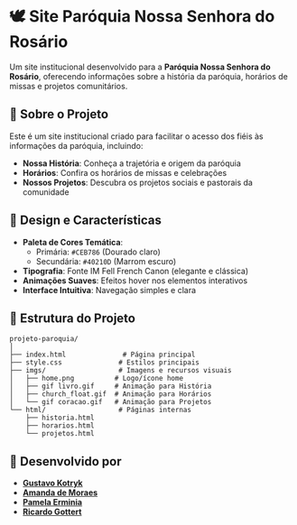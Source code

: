 # 🕊️ Site Paróquia Nossa Senhora do Rosário

Um site institucional desenvolvido para a **Paróquia Nossa Senhora do Rosário**, oferecendo informações sobre a história da paróquia, horários de missas e projetos comunitários.

## 📖 Sobre o Projeto

Este é um site institucional criado para facilitar o acesso dos fiéis às informações da paróquia, incluindo:

- **Nossa História**: Conheça a trajetória e origem da paróquia
- **Horários**: Confira os horários de missas e celebrações
- **Nossos Projetos**: Descubra os projetos sociais e pastorais da comunidade

## 🎨 Design e Características

- **Paleta de Cores Temática**: 
  - Primária: `#CEB786` (Dourado claro)
  - Secundária: `#40210D` (Marrom escuro)
- **Tipografia**: Fonte IM Fell French Canon (elegante e clássica)
- **Animações Suaves**: Efeitos hover nos elementos interativos
- **Interface Intuitiva**: Navegação simples e clara

## 📁 Estrutura do Projeto

```
projeto-paroquia/
│
├── index.html              # Página principal
├── style.css              # Estilos principais
├── imgs/                  # Imagens e recursos visuais
│   ├── home.png          # Logo/ícone home
│   ├── gif livro.gif     # Animação para História
│   ├── church_float.gif  # Animação para Horários
│   └── gif coracao.gif   # Animação para Projetos
└── html/                  # Páginas internas
    ├── historia.html
    ├── horarios.html
    └── projetos.html
```

## 🤝 Desenvolvido por 
- [**Gustavo Kotryk**](https://github.com/GustavoKotryk)
- [**Amanda de Moraes**]()
- [**Pamela Erminia**]()
- [**Ricardo Gottert**]()


